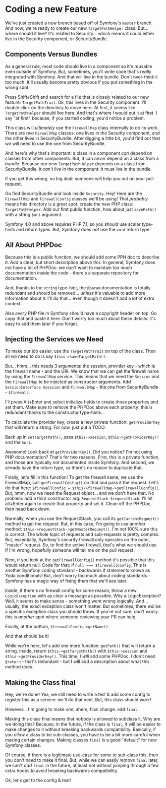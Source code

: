 # Coding a new Feature

We've just created a new branch based off of Symfony's `master` branch. And now,
we're ready to create our new `TargetPathHelper` class. But... where should it live?
It's related to Security... which means it could either live in the Security component,
or SecurityBundle.

## Components Versus Bundles

As a general rule, most code should live in a component so it's reusable even
outside of Symfony. But, sometimes, you'll write code that's *really* integrated
with Symfony. And that will live in the bundle. Don't over-think it too much:
it'll usually become pretty obvious if you put something in the wrong spot.

Press Shift+Shift and search for a file that is closely related to our new feature:
``TargetPathTrait``. Ok, this lives in the Security component. I'll double click
on the directory to move here. At first, it seems like ``TargetPathHelper`` should
live here. And that's where *I* would put it at first. I say "at first" because,
if you started coding, you'd notice a problem.

This class will *ultimately* use the `FirewallMap` class internally to do its
work. There are *two* `FirwallMap` classes: one lives in the Security component,
and the other lives in SecurityBundle. After digging a little bit, you'd find out
that *we* will need to use the one from SecurityBundle.

And here's why that's important: a class in a component *can* depend on classes
from other components. But, it can *never* depend on a class from a *bundle*.
Because our new ``TargetPathHelper`` depends on a class from SecurityBundle, it
*can't* live in the component: it must live in the bundle.

If you get this wrong, no big deal: someone will help you out on your pull request.

Go find SecurityBundle and look inside ``Security``. Hey! Here are the ``FirewallMap``
and ``FirewallConfig`` classes we'll be using! That *probably* means this directory
is a great spot: create the new PHP class: ``TargetPathHelper``. Add our first
public function, how about just ``savePath()`` with a string `$uri` argument.

Symfony 4.0 and above requires PHP 7.1, so you *should* use scalar type-hints
and return types. But, Symfony does *not* use the ``void`` return type.

## All About PHPDoc

Because this is a public function, we should add some PPH doc to describe it.
Add a clear, but short description above this. In general, Symfony does *not*
have a lot of PHPDoc: we don't want to maintain too much documentation inside
the code - there's a separate repository for documentation.

And, thanks to the `string` type-hint, the `@param` documentation is totally redundant
and should be removed... *unless* it's valuable to add more information about it.
I'll do that... even though it doesn't add a *lot* of extra context.

Also *every* PHP file in Symfony should have a copyright header on top. Go copy
that and paste it here. Don't worry too much about these details: it's easy to add
them later if you forget.

## Injecting the Services we Need

To make our job easier, use the `TargetPathTrait` on top of the class. Then all
*we* need to do is say `$this->saveTargetPath()`.

But... hmm... this needs 3 arguments: the session, provider key - which is the
firewall name - and the URI. We know that we can get the firewall name by using
the ``FirewallMap`` service. This means that we need the `Session` and the
`FirewallMap` to be injected as constructor arguments. Add `SessionInterface $session`
 and `FirewallMap` - the one from SecurityBundle - `$firewall`.
 
 I'll press Alt+Enter and select initialize fields to create those properties and
 set them. Make sure to remove the PHPDoc above each property: this is redundant
 thanks to the constructor type-hints.

To calculate the provider key, create a new private function: `getProviderKey`
that will return a string. For now, just put a TODO.

Back up in `setTargetPath()`, pass `$this->session`, `$this->getProviderKey()`
and the `$uri`.

Awesome! Look back at `getProviderKey()`. Did you notice? I'm not using PHP documentation?
That's for two reasons. First, this is a private function, and those are typically
*not* documented inside Symfony. And second, we already have the return type, so
there's no reason to duplicate that.

Finally, let's fill in this function! To get the firewall name, we use the FirewallMap,
call `getFirewallConfig()` on that and pass it the request. Let's do that here:
`$firewallConfig = $this->firewallMap->getFirewallConfig()`. But, hmm, now we need
the Request object... and we don't have that. No problem: add a third constructor
arg: `RequestStack $requestStack`. I'll hit alt+Enter again to create that property
and set it. Clean off the PHPDoc, then head back down.

Normally, when you use the RequestStack, you call its `getCurrentRequest()` method
to get the request. But, in this case, I'm going to use another method:
`$this->requestStack->getMasterRequest()`. I'm not 100% sure this is correct.
The whole topic of requests and sub-requests is pretty complex. But, essentially,
Symfony's security firewall only operates on the outer, "master" request. So,
to find the active firewall, that's what we should use. If I'm wrong, hopefully
someone will tell me on the pull request.

Next, if you look at the `getFirewallConfig()` method it's possible that this would
return null. Code for that: if `null === $firewalllConfig`. This is another Symfony
coding standard - backwards if statements known as Yoda conditionals! But, don't
worry too much about coding standards - Symfony has a magic way of fixing them
that we'll see later.

Inside, if there's no firewall config for some reason, throw a new `LogicException`
with as clear a message as possible. Why a LogicException? Well, it seems to make
sense - something went wrong logically. And... usually, the exact exception class
won't matter. But sometimes, there *will* be a specific exception class you should
throw. If you're not sure, don't worry: this is *another* spot where someone reviewing
your PR can help.

Finally, at the bottom, `$firewallConfig->getName()`.

And that should be it!

While we're here, let's add one more function: `getPath()` that will return a
string. Inside, return `$this->getTargetPath()` with `$this->session` and
`$this->getProviderKey()`. This time, I *will* add some PHPDoc. I don't need
`@return` - that's redundant - but I will add a description about what this method
does.

## Making the Class final

Hey, we're done! Yea, we still need to write a test & add some config to register
this as a service: we'll do that next. But, this class should work!

However... I'm going to make *one*, ahem, final change: add `final`.

Making this class final means that nobody is allowed to subclass it. Why are we
doing this? Because, in the future, if the class is `final`, it will be easier
to make changes to it without breaking backwards compatibility. Basically, if you
*allow* a class to be sub-classes, you have to be a bit more careful when making
certain changes. Making classes `final` is a good "default" for new Symfony classes.

Of course, if there is a legitimate use-case for some to sub-class this, then you
don't *need* to make it final. But, while we can easily *remove* `final` later,
we can't *add* `final` in the future, at least not without jumping through a few
extra hoops to avoid breaking backwards compatibility.

Ok, let's get to the config & test!
